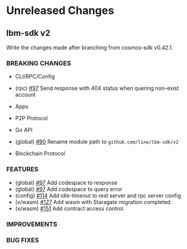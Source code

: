 # Unreleased Changes

## lbm-sdk v2

Write the changes made after branching from cosmos-sdk v0.42.1.

### BREAKING CHANGES

- CLI/RPC/Config
* (rpc) [\#97](https://github.com/line/lbm-sdk/pull/97) Send response with 404 status when quering non-exist account

- Apps

- P2P Protocol

- Go API
* (global) [\#90](https://github.com/line/lbm-sdk/pull/90) Rename module path to `github.com/line/lbm-sdk/v2`

- Blockchain Protocol

### FEATURES
* (global) [\#97](https://github.com/line/lbm-sdk/pull/97) Add codespace to response
* (global) [\#97](https://github.com/line/lbm-sdk/pull/97) Add codespace to query error
* (config) [\#114](https://github.com/line/lbm-sdk/pull/114) Add idle-timeout to rest server and rpc server config
* (x/wasm) [\#127](https://github.com/line/lbm-sdk/pull/127) Add wasm with Staragate migration completed.
* (x/wasm) [\#151](https://github.com/line/lbm-sdk/pull/151) Add contract access control.

### IMPROVEMENTS

### BUG FIXES

